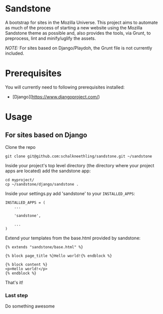 # Sandstone #

A bootstrap for sites in the Mozilla Universe. This project aims to automate as much
of the process of starting a new website using the Mozilla Sandstone theme as possible and,
also provides the tools, via Grunt, to preprocess, lint and minify/uglify the assets.

*NOTE:* For sites based on Django/Playdoh, the Grunt file is not currently included.

# Prerequisites #

You will currently need to following prerequisites installed:

* [Django][https://www.djangoproject.com/)

# Usage #

## For sites based on Django ##

Clone the repo

    git clone git@github.com:schalkneethling/sandstone.git ~/sandstone

Inside your project's top level directory (the directory where your project apps are located)
add the sandstone app:

    cd myproject/
    cp ~/sandstone/django/sandstone .

Inside your settings.py add 'sandstone' to your `INSTALLED_APPS`:

    INSTALLED_APPS = (
        ...

        'sandstone',

        ...
    )

Extend your templates from the base.html provided by sandstone:

    {% extends "sandstone/base.html" %}

    {% block page_title %}Hello world!{% endblock %}

    {% block content %}
    <p>Hello world!</p>
    {% endblock %}

That's it!

### Last step ###

Do something awesome
